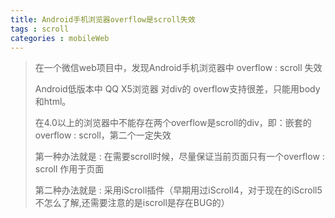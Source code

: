 ```yaml
---
title: Android手机浏览器overflow是scroll失效
tags : scroll
categories : mobileWeb
---
```


>  在一个微信web项目中，发现Android手机浏览器中 overflow : scroll 失效
>
>  Android低版本中 QQ X5浏览器 对div的 overflow支持很差，只能用body和html。
>
>  在4.0以上的浏览器中不能存在两个overflow是scroll的div，即：嵌套的overflow : scroll，第二个一定失效
>
>  第一种办法就是 : 在需要scroll时候，尽量保证当前页面只有一个overflow : scroll 作用于页面
>
>  第二种办法就是 : 采用iScroll插件（早期用过iScroll4，对于现在的iScroll5不怎么了解,还需要注意的是iscroll是存在BUG的）
